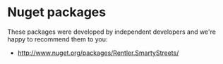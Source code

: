 Nuget packages
===============
These packages were developed by independent developers and we're happy to recommend them to you:

- http://www.nuget.org/packages/Rentler.SmartyStreets/
